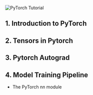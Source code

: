 ![PyTorch Tutorial](https://i.ytimg.com/vi/6X29GZEdcuo/maxresdefault.jpg)

## 1. Introduction to PyTorch
## 2. Tensors in Pytorch
## 3. Pytorch Autograd
## 4. Model Training Pipeline
  - The PyTorch nn module
